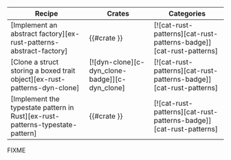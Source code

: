 | Recipe | Crates | Categories |
|--------|--------|------------|
| [Implement an abstract factory][ex-rust-patterns-abstract-factory] | {{#crate }} | [![cat-rust-patterns][cat-rust-patterns-badge]][cat-rust-patterns] |
| [Clone a struct storing a boxed trait object][ex-rust-patterns-dyn-clone] | [![dyn-clone][c-dyn_clone-badge]][c-dyn_clone] | [![cat-rust-patterns][cat-rust-patterns-badge]][cat-rust-patterns] |
| [Implement the typestate pattern in Rust][ex-rust-patterns-typestate-pattern] | {{#crate }} | [![cat-rust-patterns][cat-rust-patterns-badge]][cat-rust-patterns] |

<div class="hidden">
FIXME
</div>
